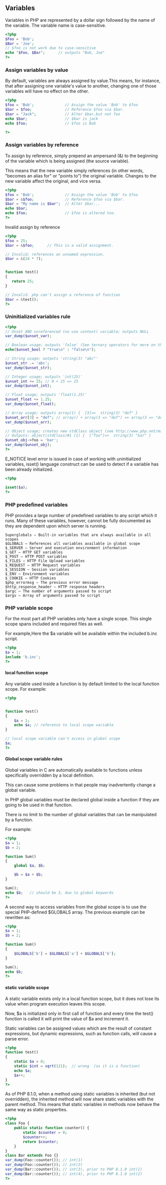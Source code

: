 ## Variables

Variables in PHP are represented by a dollar sign followed by the name of the variable. The variable name is case-sensitive.

```php
<?php
$Foo = 'Bob';
$Bar = 'Joe';
// $foo is not work due to case-sensitive
echo "$Foo, $Bar";      // outputs "Bob, Joe"
?>

```

### Assign variables by value

By default, variables are always assigned by value.This means, for instance, that after assigning one variable's value to another, changing one of those variables will have no effect on the other.

```php
<?php
$foo = 'Bob';              // Assign the value 'Bob' to $foo
$bar = $foo;               // Reference $foo via $bar.
$bar = "Jack";             // Alter $bar,but not foo
echo $bar;                 // $bar is jack
echo $foo;                 // $foo is Bob

?>
```

### Assign variables by reference

To assign by reference, simply prepend an ampersand (&) to the beginning of the variable which is being assigned (the source variable).

This means that the new variable simply references (in other words, "becomes an alias for" or "points to") the original variable. Changes to the new variable affect the original, and vice versa.

```php
<?php
$foo = 'Bob';              // Assign the value 'Bob' to $foo
$bar = &$foo;              // Reference $foo via $bar.
$bar = "My name is $bar";  // Alter $bar...
echo $bar;
echo $foo;                 // $foo is altered too.
?>
```

Invalid assign by reference 

```php
<?php
$foo = 25;
$bar = &$foo;      // This is a valid assignment.

// Invalid; references an unnamed expression.
$bar = &(24 * 7);  


function test()
{
   return 25;
}

// Invalid. php can't assign a reference of function
$bar = &test();    
?>
```


### Uninitialized variables rule


```php
<?php
// Unset AND unreferenced (no use context) variable; outputs NULL
var_dump($unset_var);

// Boolean usage; outputs 'false' (See ternary operators for more on this syntax)
echo($unset_bool ? "true\n" : "false\n");

// String usage; outputs 'string(3) "abc"'
$unset_str .= 'abc';
var_dump($unset_str);

// Integer usage; outputs 'int(25)'
$unset_int += 25; // 0 + 25 => 25
var_dump($unset_int);

// Float usage; outputs 'float(1.25)'
$unset_float += 1.25;
var_dump($unset_float);

// Array usage; outputs array(1) {  [3]=>  string(3) "def" }
$unset_arr[3] = "def"; // array() + array(3 => "def") => array(3 => "def")
var_dump($unset_arr);

// Object usage; creates new stdClass object (see http://www.php.net/manual/en/reserved.classes.php)
// Outputs: object(stdClass)#1 (1) {  ["foo"]=>  string(3) "bar" }
$unset_obj->foo = 'bar';
var_dump($unset_obj);
?>
```


E_NOTICE level error is issued in case of working with uninitialized variables, isset() language construct can be used to detect if a variable has been already initialized.

```php
<?php

isset($a);
?>
```

### PHP predefined variables

PHP provides a large number of predefined variables to any script which it runs. Many of these variables, however, cannot be fully documented as they are dependent upon which server is running.

```text
Superglobals — Built-in variables that are always available in all scopes
$GLOBALS — References all variables available in global scope
$_SERVER — Server and execution environment information
$_GET — HTTP GET variables
$_POST — HTTP POST variables
$_FILES — HTTP File Upload variables
$_REQUEST — HTTP Request variables
$_SESSION — Session variables
$_ENV — Environment variables
$_COOKIE — HTTP Cookies
$php_errormsg — The previous error message
$http_response_header — HTTP response headers
$argc — The number of arguments passed to script
$argv — Array of arguments passed to script

```

### PHP variable scope

For the most part all PHP variables only have a single scope. This single scope spans included and required files as well.

For example,Here the $a variable will be available within the included b.inc script.

```php
<?php
$a = 1;
include 'b.inc';
?>

```

#### local function scope

Any variable used inside a function is by default limited to the local function scope. For example:

```php
<?php


function test()
{ 
    $a = 1; 
    echo $a; // reference to local scope variable
} 

// local scope variable can't access in global scope
$a;  
?>

```

#### Global scope variable rules

Global variables in C are automatically available to functions unless specifically overridden by a local definition. 

This can cause some problems in that people may inadvertently change a global variable. 

In PHP global variables must be declared global inside a function if they are going to be used in that function.

There is no limit to the number of global variables that can be manipulated by a function.

For example:

```php
<?php
$a = 1;
$b = 2;

function Sum()
{
    global $a, $b;

    $b = $a + $b;
} 

Sum();
echo $b;   // should be 3, due to global keywords
?>
```

A second way to access variables from the global scope is to use the special PHP-defined $GLOBALS array. The previous example can be rewritten as:

```php
<?php
$a = 1;
$b = 2;

function Sum()
{
    $GLOBALS['b'] = $GLOBALS['a'] + $GLOBALS['b'];
} 

Sum();
echo $b;
?>
```

#### static variable scope

A static variable exists only in a local function scope, but it does not lose its value when program execution leaves this scope.

Now, $a is initialized only in first call of function and every time the test() function is called it will print the value of $a and increment it.

Static variables can be assigned values which are the result of constant expressions, but dynamic expressions, such as function calls, will cause a parse error.


```php
<?php
function test()
{
    static $a = 0;
    static $int = sqrt(121);  // wrong  (as it is a function)
    echo $a;
    $a++;
}
?>
```


As of PHP 8.1.0, when a method using static variables is inherited (but not overridden), the inherited method will now share static variables with the parent method. This means that static variables in methods now behave the same way as static properties.


```php
<?php
class Foo {
    public static function counter() {
        static $counter = 0;
        $counter++;
        return $counter;
    }
}
class Bar extends Foo {}
var_dump(Foo::counter()); // int(1)
var_dump(Foo::counter()); // int(2)
var_dump(Bar::counter()); // int(3), prior to PHP 8.1.0 int(1)
var_dump(Bar::counter()); // int(4), prior to PHP 8.1.0 int(2)
?>
```